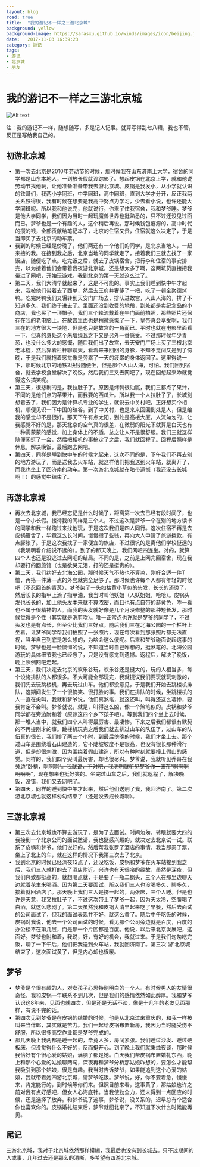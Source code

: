 ```yaml
---
layout: blog
road: true
title:  "我的游记不一样之三游北京城"
background: yellow
background-image: https://sarasxu.github.io/winds/images/icon/beijing.jpeg
date:   2017-11-03 16:39:23
category: 游记
tags:
- 游记
- 北京城
- 朋友
---
```


# 我的游记不一样之三游北京城

![Alt text](https://sarasxu.github.io/winds/images/blog/beijing/beijingcheng.jpg)

注：我的游记不一样，随想随写，多是记人记事。就算写得乱七八糟，我也不管，反正是写给我自己的。

## 初游北京城

* 第一次去北京是2010年劳动节的时候，那时候我在山东济南上大学，宿舍的同学都是山东本地人，一到放长假就没踪影了。想起皮锅在北京上学，就和他说劳动节找他玩，让他准备准备带我去游北京城。皮锅是我发小，从小学就认识的铁哥们，我两小学同班，中学同班，高中同班，直到大学才分开，反正我两关系铁得很，我有时候在想要是我高中努点力学习，少去看小说，也许还能大学同班呢。所以我和他说完，他就说行，你来了住我宿舍，我和梦爷睡。梦爷是他大学同学，我们因为当时一起玩魔兽世界也挺熟悉的，只不过还没见过面而已，梦爷也是一个有趣的人，这个稍后再说。那时候钱包瘪瘪的，高中时代的攒的钱，全部贡献给笔记本了，北京的住宿又贵，住宿就这么决定了，于是当即买了去北京的动车票。
* 我到的时候已经是傍晚了，他们两还有一个他们的同学，是北京当地人，一起来接的我。在接到我之后，北京当地的同学就走了，接着我们三就去找了一家饭店，随便吃了点。吃完饭之后，就去了皮锅宿舍，把行李和住宿的事安排完，以为接着他们会带着我夜游北京城，还是想太多了啊，这两坑货直接把我带进了网吧，开始玩游戏。我到北京的第一天就这么过了。
* 第二天，我们大清早就起来了，这是不可能的。事实上我们睡到快中午才起来，我被他们带着去了西单，然后去王府井奢侈了一把，吃了一顿全聚德烤鸭。吃完烤鸭我们又辗转到天安门广场去，排队进故宫，人山人海的，排了不知道多久，我们终于进去了。里面还没到收费的地段，到处都是卖纪念品的小商店，我也买了一顶帽子，我们三个轮流戴着在午门面前拍照，那些照片还保存在我的老电脑上。在故宫里面也是稍微感慨了一下，皇帝真会享受啊，我们三在的地方很大一块地，但是也只是故宫的一角而已。平时也就在电影里面看一下，但真的身处这个朱墙绿瓦之下又是另外一番感受。不过那时候年少青葱，也没什么多大的感慨，随后我们出了故宫，去天安门广场上买了三根北京老冰棍，然后靠着栏杆聊聊天，看着来来回回的身影，不知不觉间又是到了傍晚，于是我们就拖着感觉像是劳累了一天的疲累的身体返回了。这里得说一下，那时候北京的地铁2块钱随便坐，但是那个人山人海，可怕。我们回到宿舍，就去学校食堂解决了晚饭，然后我们三又去网吧了，现在回想起来咋就觉得这么搞笑呢。
* 第三天，很悲剧的是，我拉肚子了。原因是烤鸭很油腻，我们三都点了果汁，不同的是他们点的苹果汁，而我要的西瓜汁。所以我一个人拉肚子了，长城别想着去了，我们因为是计算机专业的学生，就说去中关村吧，正好想买个相机，顺便见识一下中国的硅谷。到了中关村，也是来来回回到处是人，但是给我的感觉却不是很好。那天下午有点太阳，到处是高楼大厦，人流匆匆的，让我感觉不好的是，那天北京的空气真的很差，在微弱的阳光下就算是白天也有一种雾蒙蒙的感觉，加上身体上的不适，总之让人不是很舒服。我们三就这样随便闲逛了一会，然后把相机的事搞定了之后，我们就回程了。回程后照样是休息，解决晚饭，最后跑去网吧。
* 第四天，同样是睡到快中午的时候才起来，这次不同的是，下午我们不再去别的地方游玩了，而是送我去火车站，就这样他们把我送到火车站，就离开了，而我也坐上了回济南的动车。第一次游北京城就在略带遗憾（我还没去长城啊！）的感觉中结束了。

## 再游北京城

* 再次去北京城，我已经忘记是什么时候了，距离第一次去已经有段时间了，也是一个小长假。接待我的同样是三个人，不过这次是梦爷一个在别的地方读书的同学和我一样跑过来找他玩，于是这次我们是四人同行。这次住宿不再是去皮锅宿舍了，毕竟这么长时间，慢慢攒了些钱，再向大人申请了旅游拨款，有点膨胀了。于是这次我找了一家便宜的旅店，不过很坑的是离他们学校挺远的（我明明看介绍说不远的）。到了的那天晚上，我们网吧四连坐。对的，就算四个人也还是没逃过去网吧的结局。不同的是，之前是上网完回宿舍，现在我却要打的回旅馆（也是欲哭无泪，打的还是挺贵的）。
* 第二天，我们约好去北海公园，那时候天气不热也不算凉，刚好合适一件T恤，再搭一件薄一点的外套就完全足够了。那时候也许每个人都有年轻的时候吧（不忍回首的青葱），梦爷染了一头如枯黄小草似的头发，长长的还烫了，然后长长的指甲上涂了指甲油，我当时叫他妖姐（人妖姐姐，哈哈）。皮锅头发也长长的，加上他头发本来就不算浓密，而且也有点自带的赫黄色，咋一看也不属于很精神的人。而我的头发就好像是几个月没修整的那种短长发，那时候觉得是个性（其实就是洗剪吹）。唯一正常点也许就是梦爷的同学了，不过头发也是有点长，但至少比我们三好点。随后我们三在北海公园的一个栏杆上坐着，让梦爷同学帮我们拍照了一张照片，现在每次看到那张照片都无法直视，当年自己到底是怎么想的，为啥会这么傻呢。后来和梦爷碰面说起这事的时候，梦爷也是一脸懊悔的说，不知道当时自己咋想的，挺煞笔的。北海公园游玩的具体细节我也已经忘了，只是没有感觉到遗憾。返程后，解决了晚饭，晚上照例网吧走起。
* 第三天，我们决定去北京的欢乐谷玩，欢乐谷还是挺大的，玩的人相当多，每个设施排队的人都很多。不大可能全部玩完，我就提议我们要玩就玩刺激的，我们先去玩跳楼机，再去玩过山车。他们都没意见，于是我们开始去跳楼机排队，这期间发生了一个很搞笑、很打脸的事。我们在排队的时候，坐跳楼机的人一直在尖叫，我就和梦爷说，他们真煞笔，就这还叫，叫得还这么凄惨，要我肯定不会叫。梦爷就说，就是，叫得这么凶，像一个煞笔似的。皮锅和梦爷同学都在旁边附和着（原谅这四个乡下孩子吧）。等到我们四个坐上去时候，那一堆人当中，就我们四个人叫得最厉害、最凄惨。下来之后我们都很有默契的不再提刚才的事。跳楼机玩完之后我们就去排过山车的队伍了，过山车的队伍真的很长，我们排了两三个小时，到最后傍晚的时候，我们才坐上去。那个过山车是围绕着石山建造的，它不陡坡坡度不是很高，也没有很长那种滑行道，但是却很刺激，因为围绕着假山建造，所以有种时刻就要撞上假山的感觉。同样的，我们四个尖叫最厉害，却也很尽兴。梦爷说，我就听见莽哥在我旁边“卧槽，啊啊啊~~”。我就说，不对吧，我明明就听见梦爷你一直在“啊啊啊啊啊啊~~”，现在想来也挺好笑的。坐完过山车之后，我们就返程了，解决晚饭，没错，我们又去网吧了。
* 第四天，同样的睡到快中午才起来，然后他们送别了我，我回济南了。第二次游北京城也就这样匆匆结束了（还是没去成长城啊）。

## 三游北京城

* 第三次去北京城也不算去游玩了，是为了去面试。时间匆匆，转眼就要大四的我接到一个北京公司的面试邀请，我也挺感兴趣的，就决定去北京试一试。联系了皮锅和梦爷，他们说好的，然后帮我张罗了酒店的事情，我当即买了票，坐上了北上的车，就在这样的情况下我第三次去了北京。
* 我到北京的时候已经深夜12点了，还没吃饭，皮锅和梦爷在火车站接到我之后，我们三人就打的去了酒店附近。兴许也有天很冷的缘故，虽然是深夜，但我们兴致都挺高的，就想喝点就，于是要了一瓶二锅头，三个人在那里边聊天边就着花生米喝酒。因为第二天要面试，所以我们三人也没喝多久、聊多久，接着就回酒店了。那天晚上我们三人是挤一起的，两张床，三个人睡。但是也许是天意，我又拉肚子了，不过这次带上了梦爷一起，因为天太冷，空腹喝了白酒，就这么悲剧了。第二天虽然我和皮锅大清早起来吃了早餐，然后去面试的公司面试了，但我的面试表现并不好，就这么黄了。随后中午吃饭的时候，皮锅对我说，他去一个公司面试的时候，看见那个公司旁边就是百度，百度的办公楼不在第几层，而是那一个片区都是百度。他说，以后来北京发展吧，这面好。梦爷也附和着，我说，好，有好的机会，我就过来。于是我们匆匆吃完饭，聊了一下午后，他们把我送到火车站，我就回济南了。第三次'游'北京城结束了，这次面试黄了，但是内心却也很暖。

## 梦爷

*  梦爷是个很有趣的人，对女孩子心思特别明白的一个人。有时候男人的友情很奇怪，我和皮锅一年联系不到几次，但是我们的感情依然如此醇厚。我和梦爷认识这8年来，见面也就四次，但是还是无话不谈，像是十几年的老友见面那样，有说不完的话。
*  第四次见到梦爷是在皮锅的结婚的时候，他是从北京过来重庆的，和我一样被叫来当伴郎，其实就是苦力。我们一起给皮锅布置新房，我因为当时腿受伤不舒服，所以很多高空作业都是梦爷完成的。
*  那几天晚上我两都是睡一起的，毕竟人多，房间紧张。我们睡过沙发、睡过硬板床，但没觉得什么不好的，反而挺开心。到了晚上我们就秉烛夜谈，那时候我恰好有个很心爱的姑娘，满脑子都是她。白天我们帮皮锅布置婚礼东西，晚上和那个心爱的姑娘聊两句，深夜再和梦爷分析那姑娘咋想的，要怎么才能帮我吸引到那个姑娘，很是有趣。我当时告诉梦爷，如果能追到这个心爱的姑娘，我就带着她四游北京城，请梦爷吃饭。梦爷说，好，你不要着急，慢慢来，肯定能行的，到时候等你们来。但照目前来看，这事黄了，那姑娘也许之前对我有点好感吧，但女人心海底针。当我使劲全力，还未得到一点回应的时候，还是选择了放弃。和梦爷说了这事，梦爷说，没关系的，迟早总有个适合你也喜欢你的。皮锅婚礼结束后，梦爷就回北京了，不知道下次什么时候能再见。

## 尾记

三游北京城，我对于北京城依然那样模糊，我最后也没有到长城去。只不过期间的人或事，几年过去还是那么的清晰，多希望有四游北京城。
